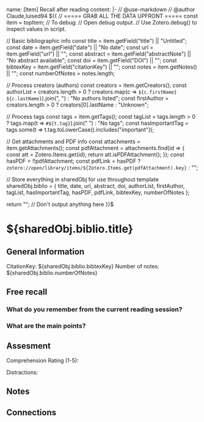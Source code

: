 name: [Item] Recall after reading
content: |-
// @use-markdown
// @author Claude,luised94
${{
// ===== GRAB ALL THE DATA UPFRONT =====
const item = topItem;
// To debug:
// Open debug output. 
// Use Zotero.debug() to inspect values in script.

// Basic bibliographic info
const title = item.getField("title") || "Untitled";
const date = item.getField("date") || "No date";
const url = item.getField("url") || "";
const abstract = item.getField("abstractNote") || "No abstract available";
const doi = item.getField("DOI") || "";
const bibtexKey = item.getField("citationKey") || "";
const notes = item.getNotes() || "";
const numberOfNotes = notes.length;

// Process creators (authors)
const creators = item.getCreators();
const authorList = creators.length > 0 
 ? creators.map(c => `${c.firstName} ${c.lastName}`).join(", ")
 : "No authors listed";
const firstAuthor = creators.length > 0 
 ? creators[0].lastName 
 : "Unknown";

// Process tags
const tags = item.getTags();
const tagList = tags.length > 0 
 ? tags.map(t => `#${t.tag}`).join(" ")
 : "No tags";
const hasImportantTag = tags.some(t => t.tag.toLowerCase().includes("important"));

// Get attachments and PDF info
const attachments = item.getAttachments();
const pdfAttachment = attachments.find(id => {
 const att = Zotero.Items.get(id);
 return att.isPDFAttachment();
});
const hasPDF = !!pdfAttachment;
const pdfLink = hasPDF ? `zotero://open/library/items/${Zotero.Items.get(pdfAttachment).key}` : "";

// Store everything in sharedObj for use throughout template
sharedObj.biblio = {
 title, date, url, abstract, doi,
 authorList, firstAuthor,
 tagList, hasImportantTag,
 hasPDF, pdfLink,
 bibtexKey, numberOfNotes
};

return ""; // Don't output anything here
}}$

# ${sharedObj.biblio.title}
## General Information
CitationKey: ${sharedObj.biblio.bibtexKey}
Number of notes: ${sharedObj.biblio.numberOfNotes}

## Free recall

### What do you remember from the current reading session?
### What are the main points?

## Assesment
Comprehension Rating (1-5):

Distractions:

## Notes

## Connections
